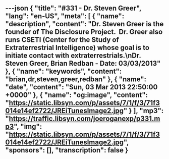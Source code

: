 ---json
{
  "title": "#331 - Dr. Steven Greer",
  "lang": "en-US",
  "meta": [
    {
      "name": "description",
      "content": "Dr. Steven Greer is the founder of The Disclosure Project.  Dr. Greer also runs CSETI (Center for the Study of Extraterrestrial Intelligence) whose goal is to initiate contact with extraterrestrials.\nDr. Steven Greer, Brian Redban - Date: 03/03/2013"
    },
    {
      "name": "keywords",
      "content": "brian,dr,steven,greer,redban"
    },
    {
      "name": "date",
      "content": "Sun, 03 Mar 2013 22:50:00 +0000"
    },
    {
      "name": "og:image",
      "content": "https://static.libsyn.com/p/assets/7/1/f/3/71f3014e14ef2722/JREiTunesImage2.jpg"
    }
  ],
  "mp3": "https://traffic.libsyn.com/joeroganexp/p331.mp3",
  "img": "https://static.libsyn.com/p/assets/7/1/f/3/71f3014e14ef2722/JREiTunesImage2.jpg",
  "sponsors": [],
  "transcription": false
}
---
<episode-header />

<timemark seconds="0" />

<transcribe-call-to-action />

<episode-footer />
